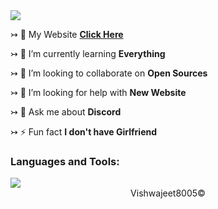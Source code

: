 
<img src="https://cdn.discordapp.com/attachments/899181942984048711/899676988070039562/Im_vishwajeet_4.png"/>

↣ 🔭 My Website [**Click Here**](https://vishwajeet.me)

↣ 🌱 I’m currently learning **Everything**

↣ 👯 I’m looking to collaborate on **Open Sources**

↣ 🤝 I’m looking for help with **New Website**

↣ 💬 Ask me about **Discord**

↣ ⚡ Fun fact **I don't have Girlfriend**


<h3 align="left">Languages and Tools:</h3>
<img src="https://cdn.discordapp.com/attachments/899181942984048711/899183913233166376/Im_vishwajeet_2.png"/>

<center>Vishwajeet8005©</center>
